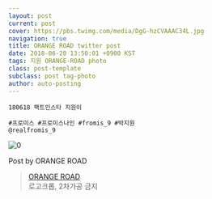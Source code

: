 ```yaml
---
layout: post
current: post
cover: https://pbs.twimg.com/media/DgG-hzCVAAAC34L.jpg
navigation: true
title: ORANGE ROAD twitter post
date: 2018-06-20 13:50:01 +0900 KST
tags: 지원 ORANGE-ROAD photo
class: post-template
subclass: post tag-photo
author: auto-posting
---
```


```  
180618 팩트인스타 지원이  
  
#프로미스 #프로미스나인 #fromis_9 #박지원  
@realfromis_9  

```

![0](https://pbs.twimg.com/media/DgG-hzCVAAAC34L.jpg)

Post by ORANGE ROAD
> [ORANGE ROAD](https://twitter.com/OrangeRoad8)  
> 로고크롭, 2차가공 금지